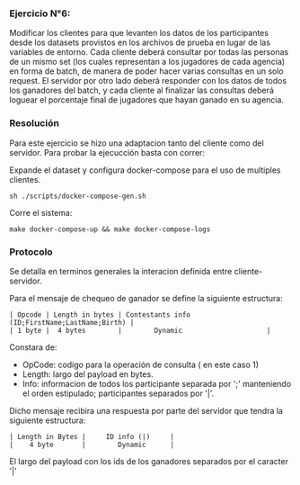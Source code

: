 ### Ejercicio N°6:

Modificar los clientes para que levanten los datos de los participantes desde los datasets provistos en los archivos de prueba en lugar de las variables de entorno. Cada cliente deberá consultar por todas las personas de un mismo set (los cuales representan a los jugadores de cada agencia) en forma de batch, de manera de poder hacer varias consultas en un solo request. El servidor por otro lado deberá responder con los datos de todos los ganadores del batch, y cada cliente al finalizar las consultas deberá loguear el porcentaje final de jugadores que hayan ganado en su agencia.

### Resolución

Para este ejercicio se hizo una adaptacion tanto del cliente como del servidor. Para probar la ejecucción basta con correr:

Expande el dataset y configura docker-compose para el uso de multiples clientes.

```
sh ./scripts/docker-compose-gen.sh
```

Corre el sistema:

```
make docker-compose-up && make docker-compose-logs
```

### Protocolo

Se detalla en terminos generales la interacion definida entre cliente-servidor.

Para el mensaje de chequeo de ganador se define la siguiente estructura:

```
| Opcode | Length in bytes | Contestants info (ID;FirstName;LastName;Birth)	|
| 1 byte | 	4 bytes 	   |		Dynamic						|
```

Constara de:

- OpCode: codigo para la operación de consulta ( en este caso 1)
- Length: largo del payload en bytes.
- Info: informacion de todos los participante separada por ';' manteniendo el orden estipulado; participantes separados por '|'.

Dicho mensaje recibira una respuesta por parte del servidor que tendra la siguiente estructura:

```
| Length in Bytes |     ID info (|)     |
|    4 byte       |        Dynamic      |
```

El largo del payload con los ids de los ganadores separados por el caracter '|'
